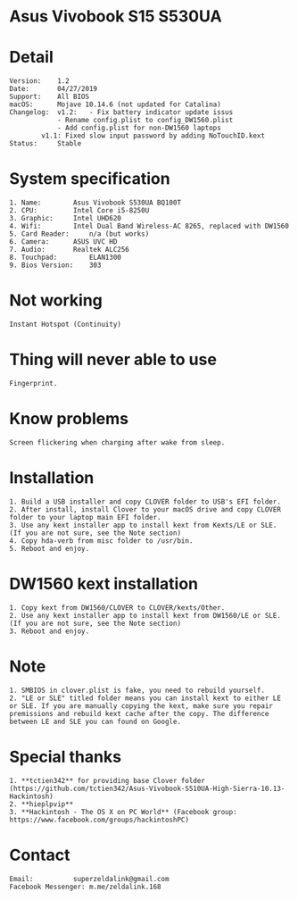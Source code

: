
# Asus Vivobook S15 S530UA

# Detail

	Version:	1.2
	Date:		04/27/2019
	Support:	All BIOS
	macOS:		Mojave 10.14.6 (not updated for Catalina)
	Changelog:	v1.2:	- Fix battery indicator update issus
				- Rename config.plist to config_DW1560.plist
				- Add config.plist for non-DW1560 laptops
			v1.1: Fixed slow input password by adding NoTouchID.kext
	Status:		Stable

# System specification

	1. Name:		Asus Vivobook S530UA BQ100T
	2. CPU:			Intel Core i5-8250U
	3. Graphic:		Intel UHD620
	4. Wifi:		Intel Dual Band Wireless-AC 8265, replaced with DW1560
	5. Card Reader:		n/a (but works)
	6. Camera:		ASUS UVC HD
	7. Audio:		Realtek ALC256
	8. Touchpad:		ELAN1300
	9. Bios Version:	303
	
# Not working

	Instant Hotspot (Continuity)

# Thing will never able to use

	Fingerprint.

# Know problems

	Screen flickering when charging after wake from sleep.
	
# Installation

	1. Build a USB installer and copy CLOVER folder to USB's EFI folder.
	2. After install, install Clover to your macOS drive and copy CLOVER folder to your laptop main EFI folder.
	3. Use any kext installer app to install kext from Kexts/LE or SLE. (If you are not sure, see the Note section)
	4. Copy hda-verb from misc folder to /usr/bin.
	5. Reboot and enjoy. 
	
# DW1560 kext installation

	1. Copy kext from DW1560/CLOVER to CLOVER/kexts/Other.
	2. Use any kext installer app to install kext from DW1560/LE or SLE. (If you are not sure, see the Note section)
	3. Reboot and enjoy.

# Note

	1. SMBIOS in clover.plist is fake, you need to rebuild yourself.
	2. "LE or SLE" titled folder means you can install kext to either LE or SLE. If you are manually copying the kext, make sure you repair premissions and rebuild kext cache after the copy. The difference between LE and SLE you can found on Google.
	
# Special thanks

	1. **tctien342** for providing base Clover folder (https://github.com/tctien342/Asus-Vivobook-S510UA-High-Sierra-10.13-Hackintosh)
	2. **hieplpvip**
	3. **Hackintosh - The OS X on PC World** (Facebook group: https://www.facebook.com/groups/hackintoshPC)

# Contact 
	
	Email:			superzeldalink@gmail.com
	Facebook Messenger:	m.me/zeldalink.168
	
